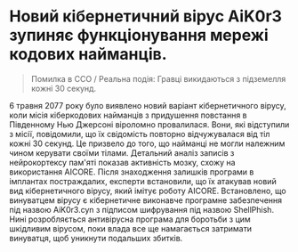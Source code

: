 # Новий кібернетичний вірус AiK0r3 зупиняє функціонування мережі кодових найманців.
> Помилка в CCO / Реальна подія: Гравці викидаються з підземелля кожні 30 секунд.

6 травня 2077 року було виявлено новий варіант кібернетичного вірусу, коли місія кіберкодових найманців з придушення повстання в Південному Нью Джерсоні віроломно провалилася. Вони, які відступили з місії, повідомили, що їх свідомість повторно відчужувалася від тіл кожні 30 секунд. Це призвело до того, що найманці не могли належним чином керувати своїми тілами. Детальний аналіз записів з нейрокортексу пам'яті показав активність мозку, схожу на використання AICORE. Після знаходження залишків програми в імплантах постраждалих, експерти встановили, що їх атакував новий вид кібернетичного вірусу, який імітує роботу AICORE. Встановлено, що винуватцем вірусу є кібернетичне виконавче програмне забезпечення під назвою AiK0r3.cyn з підписом шифрування під назвою ShellPhish. Нині розробляється антивірусна програма для боротьби з цим шкідливим вірусом, поки влада все ще намагається затримати винуватця, щоб уникнути подальших збитків.
